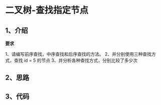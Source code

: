 # 二叉树-查找指定节点

## 1、介绍

**要求**

1、请编写前序查找，中序查找和后序查找的方法。
2、并分别使用三种查找方式，查找 id = 5 的节点
3、并分析各种查找方式，分别比较了多少次

## 2、思路



## 3、代码

